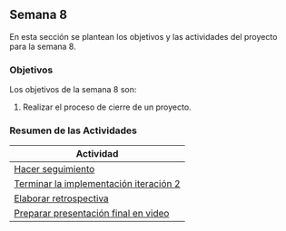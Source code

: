 ## Semana 8

En esta sección se plantean los objetivos y las actividades del proyecto para la semana 8.

### Objetivos

Los objetivos de la semana 8 son:

1. Realizar el proceso de cierre de un proyecto.

### Resumen de las Actividades

| Actividad                                                |
| -------------------------------------------------------- |
| [Hacer seguimiento](s8_syp)                              |
| [Terminar la implementación iteración 2 ](s8_terminar)   |
| [Elaborar retrospectiva ](s8_retrospectiva)              |
| [Preparar presentación final en video ](s8_presentacion) |
